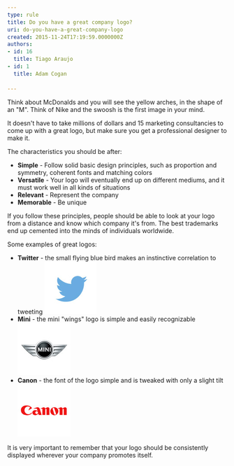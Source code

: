 ```yaml
---
type: rule
title: Do you have a great company logo?
uri: do-you-have-a-great-company-logo
created: 2015-11-24T17:19:59.0000000Z
authors:
- id: 16
  title: Tiago Araujo
- id: 1
  title: Adam Cogan

---
```


 
​​​Think about McDonalds and you will see the yellow arches, in the shape of an "M". Think of Nike and the swoosh is the first image in your mind.

It doesn't have to take millions of dollars and 15 marketing consultancies to come up with a great logo, but make sure you get a professional designer to make it.​​
 


The characteristics you should be after:

- **Simple** - Follow solid basic design principles, such as proportion and symmetry, coherent fonts and matching colors​
- **Versatile** - Your logo will eventually end up on different mediums, and it must work well in all kinds of situations
- **Relevant** - Represent the company
- **Memorable** - Be unique


If you follow these principles, people should be able to look at your logo from a distance and know which company it's from. The best trademarks end up cemented into the minds of individuals worldwide.

Some examples of great logos:

- **Twitter** - the small flying blue bird makes an instinctive correlation to tweeting
![twitterlogo.jpg](twitterlogo.jpg)
- **Mini** - the mini "wings" logo is simple and easily recognizable 
![mini-logo.jpg](mini-logo.jpg)
- **Canon** - the font of the logo simple and is tweaked with only a slight tilt
![canon-logo.jpg](canon-logo.jpg)


It is very important to remember that your logo should be consistently displayed wherever your company promotes itself.

